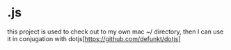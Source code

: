 .js
===

this project is used to check out to my own mac ~/ directory, then I can use it in conjugation with dotjs[https://github.com/defunkt/dotjs]

